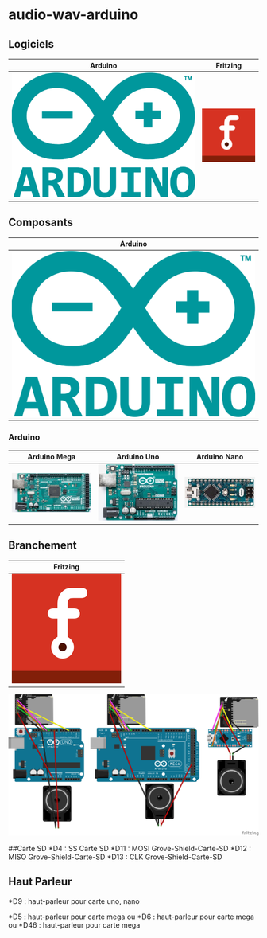 # audio-wav-arduino

## Logiciels
| Arduino | Fritzing |
| :-----: | :------: |
| ![](/icone/Arduino.png) | ![](/icone/Fritzing.png) |

## Composants
| Arduino | 
| :-----: |
| ![](/icone/Arduino.png) | 
### Arduino
| Arduino Mega  | Arduino Uno | Arduino Nano |
| :-------------: | :-------------: | :-------------: |
| ![](/composants/Arduino%20Mega.jpg) | ![](/composants/Arduino%20Uno.jpg) | ![](/composants/Arduino%20Nano.jpg) |

## Branchement
| Fritzing |
| :-------------: |
| ![](/icone/Fritzing.png) |

![](/fritzing/Untitled_Sketch.png)

##Carte SD
*D4 : SS Carte SD
*D11 : MOSI Grove-Shield-Carte-SD
*D12 : MISO Grove-Shield-Carte-SD
*D13 : CLK Grove-Shield-Carte-SD

## Haut Parleur
*D9 : haut-parleur pour carte uno, nano

*D5 : haut-parleur pour carte mega
ou
*D6 : haut-parleur pour carte mega
ou
*D46 : haut-parleur pour carte mega
